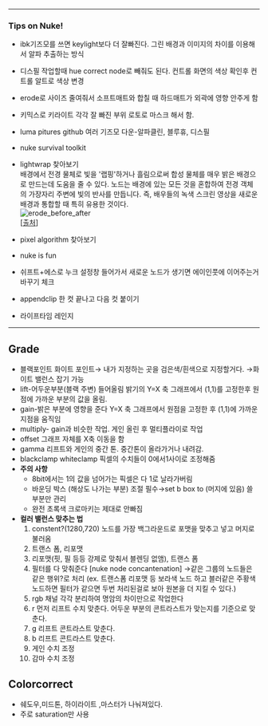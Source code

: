 ***

### Tips on Nuke!
- ibk기즈모를 쓰면 keylight보다 더 잘빠진다. 그린 배경과 이미지의 차이를 이용해서 알파 추출하는 방식
- 디스필 작업할때 hue correct node로 빼줘도 된다. 컨트롤 화면의 색상 확인후 컨트롤 알트로 색상 변경
- erode로 사이즈 줄여줘서 소프트매트와 합칠 때 하드매트가 외곽에 영향 안주게 함


- 키믹스로 키라이트 각각 잘 빠진 부위 로토로 마스크 해서 함.
 - luma pitures github 여러 기즈모 다운-알파클린, 블루휴, 디스필
 - nuke survival toolkit
 - lightwrap 찾아보기    
배경에서 전경 물체로 빛을 '랩핑'하거나 흘림으로써 합성 물체를 매우 밝은 배경으로 만드는데 도움을 줄 수 있다. 노드는 배경에 있는 모든 것을 혼합하여 전경 객체의 가장자리 주변에 빛의 반사를 만듭니다. 즉, 배우들의 녹색 스크린 영상을 새로운 배경과 통합할 때 특히 유용한 것이다.    
![erode_before_after](https://user-images.githubusercontent.com/113075273/208232382-6b0baab7-e8a8-4bde-9f16-a2f6d0ca7a9c.gif)    
[[출처](https://taukeke.com/2014/10/erode-alpha-in-nuke/)]

 - pixel algorithm 찾아보기
 - nuke is fun
- 쉬프트+에스로 누크 설정창 들어가서 새로운 노드가 생기면 에이인풋에 이어주는거 바꾸기 체크
- appendclip 한 컷 끝나고 다음 컷 붙이기
- 라이프타임 레인지


*** 
## Grade

- 블랙포인트 화이트 포인트→ 내가 지정하는 곳을 검은색/흰색으로 지정할거다. →화이트 밸런스 잡기 가능
- lift-어두운부분(블랙 주변) 들어올림 밝기의 Y=X 축 그래프에서 (1,1)를 고정한후 원점에 가까운 부분의 값을 올림.
- gain-밝은 부분에 영향을 준다 Y=X 축 그래프에서 원점을 고정한 후 (1,1)에 가까운 지점을 움직임
- multiply- gain과 비슷한 작업. 게인 올린 후 멀티플라이로 작업
- offset 그래프 자체를 X축 이동을 함
- gamma 리프트와 게인의 중간 톤. 중간톤이 올라가거나 내려감.
- blackclamp whiteclamp 픽셀의 수치들이 0에서1사이로 조정해줌
- **주의 사항**
    - 8bit에서는 1의 값을 넘어가는 픽셀은 다 1로 날라가버림
    - 바운딩 박스 (해상도 나가는 부분) 조절 필수→set b box to (머지에 있음) 쓸 부분만 관리
    - 완전 초록색 크로마키는 제대로 안빠짐
- **컬러 밸런스 맞추는 법**
    1. constent?(1280,720) 노드를 가장 백그라운드로 포맷을 맞추고 넣고 머지로 불러옴
    2. 트랜스 폼, 리포맷
    3. 리포맷(핏, 필 등등 강제로 맞춰서 블렌딩 없앰), 트랜스 폼 
    4. 필터를 다 맞춰준다 [nuke node concantenation] →같은 그룹의 노드들은 같은 행위?로 처리 (ex. 트랜스폼 리포맷 등 보라색 노드 하고 블러같은 주황색 노드하면 필터가 같으면 두번 처리된걸로 보아 원본을 더 지킬 수 있다.)
    5. rgb 채널 각각 분리하여 명암의 차이만으로 작업한다
    6. r 먼저 리프트 수치 맞춘다. 어두운 부분의 콘트라스트가 맞는지를 기준으로 맞춘다.
    7. g 리프트 콘트라스트 맞춘다.
    8. b 리프트 콘트라스트 맞춘다.
    9. 게인 수치 조정
    10. 감마 수치 조정

## Colorcorrect

- 쉐도우,미드톤, 하이라이트 ,마스터가 나눠져있다.
- 주로 saturation만 사용





